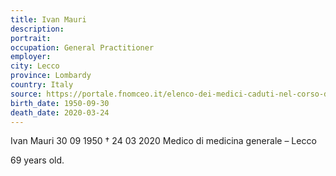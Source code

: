 ```yaml
---
title: Ivan Mauri
description: 
portrait: 
occupation: General Practitioner
employer: 
city: Lecco
province: Lombardy
country: Italy 
source: https://portale.fnomceo.it/elenco-dei-medici-caduti-nel-corso-dellepidemia-di-covid-19/
birth_date: 1950-09-30
death_date: 2020-03-24
---
```


Ivan Mauri 30 09 1950 † 24 03 2020
Medico di medicina generale – Lecco

69 years old.